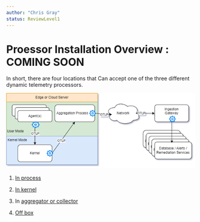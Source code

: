 ```yaml
---
author: "Chris Gray"
status: ReviewLevel1
---
```


# Proessor Installation Overview : COMING SOON

In short, there are four locations that Can accept one of the three different dynamic telemetry processors.

![](../orig_media/Architecture.Boxes.Yes.DynamicTelemetry.drawio.png)

1. [In process](./Architecture.Components.Observer.InProcess.document.md)

1. [In kernel](./Architecture.Components.Observer.Kernel.document.md)

1. In [aggregator or collector](./Architecture.Components.Observer.External.OnBox.document.md)

1. [Off box](./Architecture.Components.Observer.External.OffBox.document.md)
